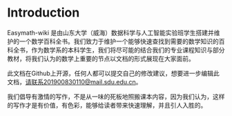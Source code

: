 # Introduction

Easymath-wiki 是由山东大学（威海）数据科学与人工智能实验班学生搭建并维护的一个数学百科全书。我们致力于维护一个能够快速查找到需要的数学知识的百科全书，作为数学系的本科学生，我们将尽可能的结合我们的专业课程知识与部分教材，将我们认为的数学上重要的节点以文档的形式展现在大家面前。

此文档在Github上开源，任何人都可以提交自己的修改建议，想要进一步编辑此文档，请联系201900830110@mail.sdu.edu.cn。

我们倡导有激情的写作，不是从一味的死板地照搬课本内容，因为我们认为，这样的写作才是有价值，有色彩，能够给读者带来快速理解，并且引人入胜的。
